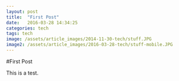 ```yaml
---
layout: post
title:  "First Post"
date:   2016-03-28 14:34:25
categories: tech
tags: tech
image: /assets/article_images/2014-11-30-tech/stuff.JPG
image2: /assets/article_images/2016-03-28-tech/stuff-mobile.JPG
---
```

#First Post

This is a test.



